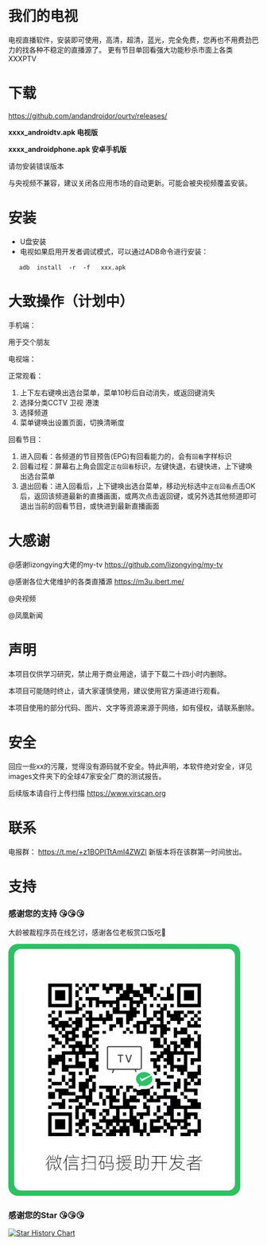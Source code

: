 # 我们的电视

电视直播软件，安装即可使用，高清，超清，蓝光，完全免费，您再也不用费劲巴力的找各种不稳定的直播源了。
更有节目单回看强大功能秒杀市面上各类XXXPTV

# 下载

https://github.com/andandroidor/ourtv/releases/

**xxxx_androidtv.apk 电视版**

**xxxx_androidphone.apk 安卓手机版**

请勿安装错误版本

与央视频不兼容，建议关闭各应用市场的自动更新。可能会被央视频覆盖安装。

# 安装

-   U盘安装
-   电视如果启用开发者调试模式，可以通过ADB命令进行安装：

```
   adb  install  -r  -f   xxx.apk
```

# 大致操作（计划中）

手机端：

用于交个朋友


电视端：

正常观看：

1. 上下左右键唤出选台菜单，菜单10秒后自动消失，或返回键消失
2. 选择分类CCTV 卫视 港澳
3. 选择频道
4. 菜单键唤出设置页面，切换清晰度

回看节目：

1. 进入回看：各频道的节目预告(EPG)有回看能力的，会有`回看`字样标识
2. 回看过程：屏幕右上角会固定`正在回看`标识，左键快退，右键快进，上下键唤出选台菜单
3. 退出回看：进入回看后，上下键唤出选台菜单，移动光标选中`正在回看`点击OK后，返回该频道最新的直播画面，或两次点击返回键，或另外选其他频道即可退出当前的回看节目，或快进到最新直播画面


# 大感谢

@感谢lizongying大佬的my-tv https://github.com/lizongying/my-tv

@感谢各位大佬维护的各类直播源 https://m3u.ibert.me/

@央视频 

@凤凰新闻


# 声明

本项目仅供学习研究，禁止用于商业用途，请于下载二十四小时内删除。

本项目可能随时终止，请大家谨慎使用，建议使用官方渠道进行观看。

本项目使用的部分代码、图片、文字等资源来源于网络，如有侵权，请联系删除。

# 安全

回应一些xx的污蔑，觉得没有源码就不安全。特此声明，本软件绝对安全，详见images文件夹下的全球47家安全厂商的测试报告。

后续版本请自行上传扫描 https://www.virscan.org

# 联系

电报群： https://t.me/+z1BOPITtAmI4ZWZl  新版本将在该群第一时间放出。


# 支持

### 感谢您的支持 😘😘😘

大龄被裁程序员在线乞讨，感谢各位老板赏口饭吃🤕

![qr](./images/qr.png)

### 感谢您的Star 😘😘😘

[![Star History Chart](https://api.star-history.com/svg?repos=andandroidor/ourtv&type=Date)](https://star-history.com/#andandroidor/ourtv&Date)
